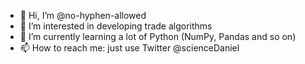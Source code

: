 - 👋 Hi, I’m @no-hyphen-allowed
- 👀 I’m interested in developing trade algorithms
- 🌱 I’m currently learning a lot of Python (NumPy, Pandas and so on)
- 📫 How to reach me: just use Twitter @scienceDaniel

<!---
no-hyphen-allowed/no-hyphen-allowed is a ✨ special ✨ repository because its `README.md` (this file) appears on your GitHub profile.
You can click the Preview link to take a look at your changes.
--->
